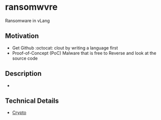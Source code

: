 # ransomwvre
Ransomware in vLang

## Motivation
- Get Github :octocat: clout by writing a language first
- Proof-of-Concept (PoC) Malware that is free to Reverse and look at the source code

## Description
- 

## Technical Details
- [Crypto](https://modules.vlang.io/crypto.aes.html)